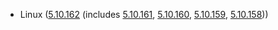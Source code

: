 - Linux ([5.10.162](https://lwn.net/Articles/919055) (includes [5.10.161](https://lwn.net/Articles/918330), [5.10.160](https://lwn.net/Articles/918207), [5.10.159](https://lwn.net/Articles/917899), [5.10.158](https://lwn.net/Articles/917402)))
